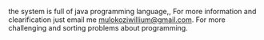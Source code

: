 the system is full of java programming language,, For more information and clearification just email me mulokoziwillium@gmail.com. For more challenging and sorting problems about programming.
